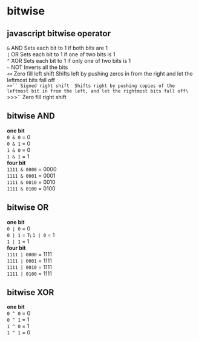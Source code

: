 # bitwise 

## javascript bitwise operator

```&```	AND	Sets each bit to 1 if both bits are 1\
```|```	OR	Sets each bit to 1 if one of two bits is 1\
```^```	XOR	Sets each bit to 1 if only one of two bits is 1\
```~```	NOT	Inverts all the bits\
```<<```	Zero fill left shift	Shifts left by pushing zeros in from the right and let the leftmost bits fall off\
```>>``	Signed right shift	Shifts right by pushing copies of the leftmost bit in from the left, and let the rightmost bits fall off\
```>>>``	Zero fill right shift

## bitwise AND
**one bit**\
```0 & 0```	 = 0\
```0 & 1```	 = 0\
```1 & 0```	 = 0\
```1 & 1```	 = 1\
**four bit**\
```1111 & 0000```	 = 0000\
```1111 & 0001```	 = 0001\
```1111 & 0010```	 = 0010\
```1111 & 0100```	 = 0100

## bitwise OR
**one bit**\
```0 | 0```	 = 0\
```0 | 1```	 = 1\ 
```1 | 0```	 = 1\
```1 | 1```	 = 1\
**four bit**\
```1111 | 0000```	 = 1111\
```1111 | 0001```	 = 1111\
```1111 | 0010```	 = 1111\
```1111 | 0100```	 = 1111

## bitwise XOR
**one bit**\
```0 ^ 0```	 = 0\
```0 ^ 1```	 = 1\
```1 ^ 0```	 = 1\
```1 ^ 1```	 = 0

